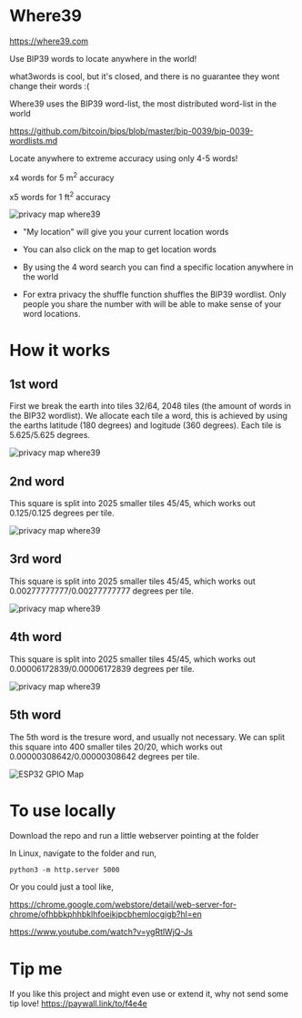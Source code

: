 # Where39

https://where39.com

Use BIP39 words to locate anywhere in the world!

what3words is cool, but it's closed, and there is no guarantee they wont change their words :(

Where39 uses the BIP39 word-list, the most distributed word-list in the world 

https://github.com/bitcoin/bips/blob/master/bip-0039/bip-0039-wordlists.md

Locate anywhere to extreme accuracy using only 4-5 words!

x4 words for 5 m<sup>2</sup> accuracy

x5 words for 1 ft<sup>2</sup> accuracy

![privacy map where39](https://i.imgur.com/cnnDgSF.png)

* "My location" will give you your current location words

* You can also click on the map to get location words

* By using the 4 word search you can find a specific location anywhere in the world

* For extra privacy the shuffle function shuffles the BIP39 wordlist. Only people you share the number with will be able to make sense of your word locations.


# How it works
## 1st word
First we break the earth into tiles 32/64, 2048 tiles (the amount of words in the BIP32 wordlist). We allocate each tile a word, this is achieved by using the earths latitude (180 degrees) and logitude (360 degrees). 
Each tile is 5.625/5.625 degrees.

![privacy map where39](https://i.imgur.com/5Fc3SYL.png)

## 2nd word
This square is split into 2025 smaller tiles 45/45, which works out 0.125/0.125 degrees per tile.

![privacy map where39](https://i.imgur.com/uPGTz1C.png)

## 3rd word
This square is split into 2025 smaller tiles 45/45, which works out 0.00277777777/0.00277777777 degrees per tile.

![privacy map where39](https://i.imgur.com/apoxgI2.png)

## 4th word
This square is split into 2025 smaller tiles 45/45, which works out 0.00006172839/0.00006172839 degrees per tile.

![privacy map where39](https://i.imgur.com/o4LHkAE.png)

## 5th word
The 5th word is the tresure word, and usually not necessary. We can split this square into 400 smaller tiles 20/20, which works out 0.00000308642/0.00000308642 degrees per tile.

![ESP32 GPIO Map](https://i.imgur.com/FwO6Tkd.png)


# To use locally

Download the repo and run a little webserver pointing at the folder

In Linux, navigate to the folder and run,

    python3 -m http.server 5000
    
Or you could just a tool like,

https://chrome.google.com/webstore/detail/web-server-for-chrome/ofhbbkphhbklhfoeikjpcbhemlocgigb?hl=en 

https://www.youtube.com/watch?v=ygRtlWjQ-Js

# Tip me
If you like this project and might even use or extend it, why not send some tip love!
https://paywall.link/to/f4e4e
